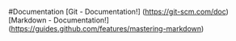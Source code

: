 #Documentation
[Git - Documentation!] (https://git-scm.com/doc)
[Markdown - Documentation!] (https://guides.github.com/features/mastering-markdown)

